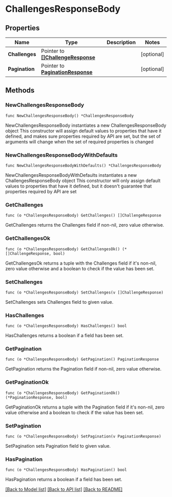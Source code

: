 # ChallengesResponseBody

## Properties

Name | Type | Description | Notes
------------ | ------------- | ------------- | -------------
**Challenges** | Pointer to [**[]ChallengeResponse**](ChallengeResponse.md) |  | [optional] 
**Pagination** | Pointer to [**PaginationResponse**](PaginationResponse.md) |  | [optional] 

## Methods

### NewChallengesResponseBody

`func NewChallengesResponseBody() *ChallengesResponseBody`

NewChallengesResponseBody instantiates a new ChallengesResponseBody object
This constructor will assign default values to properties that have it defined,
and makes sure properties required by API are set, but the set of arguments
will change when the set of required properties is changed

### NewChallengesResponseBodyWithDefaults

`func NewChallengesResponseBodyWithDefaults() *ChallengesResponseBody`

NewChallengesResponseBodyWithDefaults instantiates a new ChallengesResponseBody object
This constructor will only assign default values to properties that have it defined,
but it doesn't guarantee that properties required by API are set

### GetChallenges

`func (o *ChallengesResponseBody) GetChallenges() []ChallengeResponse`

GetChallenges returns the Challenges field if non-nil, zero value otherwise.

### GetChallengesOk

`func (o *ChallengesResponseBody) GetChallengesOk() (*[]ChallengeResponse, bool)`

GetChallengesOk returns a tuple with the Challenges field if it's non-nil, zero value otherwise
and a boolean to check if the value has been set.

### SetChallenges

`func (o *ChallengesResponseBody) SetChallenges(v []ChallengeResponse)`

SetChallenges sets Challenges field to given value.

### HasChallenges

`func (o *ChallengesResponseBody) HasChallenges() bool`

HasChallenges returns a boolean if a field has been set.

### GetPagination

`func (o *ChallengesResponseBody) GetPagination() PaginationResponse`

GetPagination returns the Pagination field if non-nil, zero value otherwise.

### GetPaginationOk

`func (o *ChallengesResponseBody) GetPaginationOk() (*PaginationResponse, bool)`

GetPaginationOk returns a tuple with the Pagination field if it's non-nil, zero value otherwise
and a boolean to check if the value has been set.

### SetPagination

`func (o *ChallengesResponseBody) SetPagination(v PaginationResponse)`

SetPagination sets Pagination field to given value.

### HasPagination

`func (o *ChallengesResponseBody) HasPagination() bool`

HasPagination returns a boolean if a field has been set.


[[Back to Model list]](../README.md#documentation-for-models) [[Back to API list]](../README.md#documentation-for-api-endpoints) [[Back to README]](../README.md)


